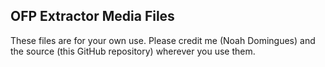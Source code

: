 ## OFP Extractor Media Files

These files are for your own use. Please credit me (Noah Domingues) and the source (this GitHub repository) wherever you use them.
